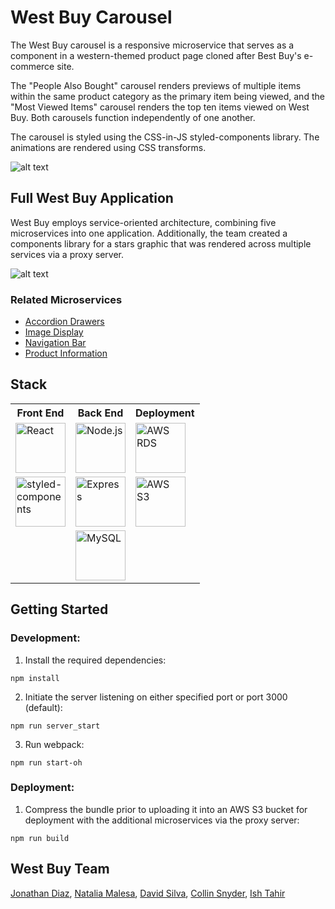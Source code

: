 # West Buy Carousel
The West Buy carousel is a responsive microservice that serves as a component in
a western-themed product page cloned after Best Buy's e-commerce site.

The "People Also Bought" carousel renders previews of multiple items within the
same product category as the primary item being viewed, and the "Most Viewed Items"
carousel renders the top ten items viewed on West Buy.  Both carousels function
independently of one another.  

The carousel is styled using the CSS-in-JS styled-components library.  The animations
are rendered using CSS transforms.

![alt text](https://raw.githubusercontent.com/nmalesa/carousel/master/dist/assets/westbuy-carousel.gif "West Buy Carousel")

## Full West Buy Application
West Buy employs service-oriented architecture, combining five microservices into
one application.  Additionally, the team created a components library for a stars
graphic that was rendered across multiple services via a proxy server.

![alt text](https://raw.githubusercontent.com/nmalesa/carousel/master/dist/assets/WestBuy.gif "West Buy Product Page")

### Related Microservices
* [Accordion Drawers](https://github.com/HRATX-45-FEC-West-Buy/accordion-drawers)
* [Image Display](https://github.com/HRATX-45-FEC-West-Buy/Image-Feature)
* [Navigation Bar](https://github.com/HRATX-45-FEC-West-Buy/Navbar)
* [Product Information](https://github.com/HRATX-45-FEC-West-Buy/product-info)

## Stack
<table>
  <tr>
    <th>Front End</th>
    <th>Back End</th>
    <th>Deployment</th>
  </tr>
  <tr>
    <td><img src="https://github.com/hratx-blue-ocean/Alcove/blob/master/client/dist/assets/stack_images/react.png" alt="React" width="80px"></td>
    <td><img src="https://github.com/hratx-blue-ocean/Alcove/blob/master/client/dist/assets/stack_images/nodejs.png" alt="Node.js" width="80px"></td>
    <td><img src="https://raw.githubusercontent.com/nmalesa/carousel/master/dist/assets/rds.png" alt="AWS RDS" width="80px"></td>
  </tr>
  <tr>
    <td><img src="https://raw.githubusercontent.com/nmalesa/carousel/master/dist/assets/styled-components.jpg" alt="styled-components" width="80px"></td>
    <td><img src="https://github.com/hratx-blue-ocean/Alcove/blob/master/client/dist/assets/stack_images/expressjs.png" alt="Express" width="80px"></td>
    <td><img src="https://raw.githubusercontent.com/nmalesa/carousel/master/dist/assets/s3.png" alt="AWS S3" width="80px"></td>
  </tr>
  <tr>
    <td></td>
    <td><img src="https://raw.githubusercontent.com/nmalesa/carousel/master/dist/assets/mysql.png" alt="MySQL" width="80px"></td>
    <td></td>
  </tr>
</table>

## Getting Started

### Development:
1. Install the required dependencies:
```
npm install
```
2. Initiate the server listening on either specified port or port 3000 (default):
```
npm run server_start
```
3.  Run webpack:
```
npm run start-oh
```

### Deployment:
1. Compress the bundle prior to uploading it into an AWS S3 bucket for deployment
with the additional microservices via the proxy server:
```
npm run build
```

## West Buy Team
[Jonathan Diaz](https://github.com/JCDiaz1201), [Natalia Malesa](https://github.com/nmalesa), [David Silva](https://github.com/davidsilva2841), [Collin Snyder](https://github.com/Collin-Snyder), [Ish Tahir](https://github.com/ishtahir)
